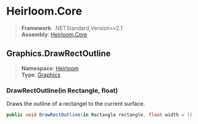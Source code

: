 # Heirloom.Core

> **Framework**: .NETStandard,Version=v2.1  
> **Assembly**: [Heirloom.Core][0]  

## Graphics.DrawRectOutline

> **Namespace**: [Heirloom][0]  
> **Type**: [Graphics][1]  

### DrawRectOutline(in Rectangle, float)

Draws the outline of a rectangel to the current surface.

```cs
public void DrawRectOutline(in Rectangle rectangle, float width = 1)
```

[0]: ../Heirloom.Core.md
[1]: Heirloom.Graphics.md
